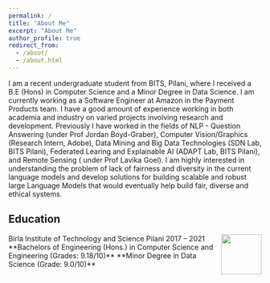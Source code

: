 ```yaml
---
permalink: /
title: "About Me"
excerpt: "About Me"
author_profile: true
redirect_from: 
  - /about/
  - /about.html
---
```


I am a recent undergraduate student from BITS, Pilani, where I received a B.E (Hons) in Computer Science and a Minor Degree in Data Science. I am currently working as a Software Engineer at Amazon in the Payment Products team. I have a good amount of experience working in both academia and industry on varied projects involving research and development. Previously I have worked in the fields of NLP - Question Answering (under Prof Jordan Boyd-Graber), Computer Vision/Graphics (Research Intern, Adobe), Data Mining and Big Data Technologies (SDN Lab, BITS Pilani), Federated Learing and Explainable AI (ADAPT Lab, BITS Pilani), and Remote Sensing ( under Prof Lavika Goel). I am highly interested in understanding the problem of lack of fairness and diversity in the current language models and develop solutions for building scalable and robust large Language Models that would eventually help build fair, diverse and ethical systems.

## Education
<img align="right" src="/files/figures/BITS/logo.png" height = 'auto' width = '80'>
Birla Institute of Technology and Science Pilani 2017 – 2021 <br/>
**Bachelors of Engineering (Hons.) in Computer Science and Engineering (Grades: 9.18/10)**
**Minor Degree in Data Science (Grade: 9.0/10)**  



